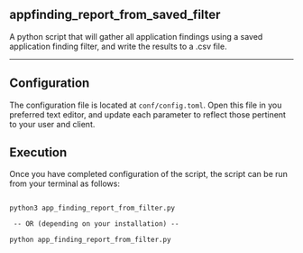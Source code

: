 ## appfinding_report_from_saved_filter

A python script that will gather all application findings using a saved 
application finding filter, and write the results to a .csv file.

----
## Configuration

The configuration file is located at `conf/config.toml`. Open this file
in you preferred text editor, and update each parameter to reflect those
pertinent to your user and client.


## Execution
Once you have completed configuration of the script, the script can be 
run from your terminal as follows:

```commandline

python3 app_finding_report_from_filter.py

 -- OR (depending on your installation) --

python app_finding_report_from_filter.py

```